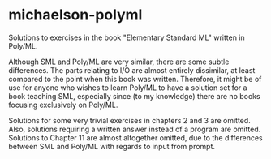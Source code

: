 # michaelson-polyml
Solutions to exercises in the book "Elementary Standard ML" written in Poly/ML.

Although SML and Poly/ML are very similar, there are some subtle differences. The parts relating to I/O are almost entirely dissimilar, at least compared to the point when this book was written. Therefore, it might be of use for anyone who wishes to learn Poly/ML to have a solution set for a book teaching SML, especially since (to my knowledge) there are no books focusing exclusively on Poly/ML.

Solutions for some very trivial exercises in chapters 2 and 3 are omitted. Also, solutions requiring a written answer instead of a program are omitted. Solutions to Chapter 11 are almost altogether omitted, due to the differences between SML and Poly/ML with regards to input from prompt.
